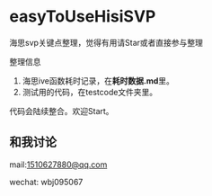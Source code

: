 # easyToUseHisiSVP

海思svp关键点整理，觉得有用请Star或者直接参与整理

整理信息

1. 海思ive函数耗时记录，在**耗时数据.md**里。
2. 测试用的代码，在testcode文件夹里。

代码会陆续整合。欢迎Start。

## 和我讨论

mail:1510627880@qq.com

wechat: wbj095067
